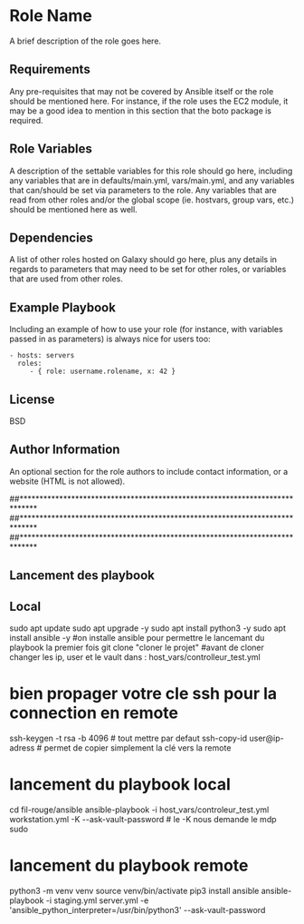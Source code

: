 Role Name
=========

A brief description of the role goes here.

Requirements
------------

Any pre-requisites that may not be covered by Ansible itself or the role should be mentioned here. For instance, if the role uses the EC2 module, it may be a good idea to mention in this section that the boto package is required.

Role Variables
--------------

A description of the settable variables for this role should go here, including any variables that are in defaults/main.yml, vars/main.yml, and any variables that can/should be set via parameters to the role. Any variables that are read from other roles and/or the global scope (ie. hostvars, group vars, etc.) should be mentioned here as well.

Dependencies
------------

A list of other roles hosted on Galaxy should go here, plus any details in regards to parameters that may need to be set for other roles, or variables that are used from other roles.

Example Playbook
----------------

Including an example of how to use your role (for instance, with variables passed in as parameters) is always nice for users too:

    - hosts: servers
      roles:
         - { role: username.rolename, x: 42 }

License
-------

BSD

Author Information
------------------

An optional section for the role authors to include contact information, or a website (HTML is not allowed).

##****************************************************************************
##****************************************************************************
##****************************************************************************

## Lancement des playbook 

## Local
sudo apt update
sudo apt upgrade -y
sudo apt install python3 -y
sudo apt install ansible -y #on installe ansible pour permettre le lancemant du playbook la premier fois
git clone "cloner le projet" #avant de cloner changer les ip, user et le vault dans : host_vars/controlleur_test.yml
# bien propager votre cle ssh pour la connection en remote
ssh-keygen -t rsa -b 4096 # tout mettre par defaut
ssh-copy-id user@ip-adress # permet de copier simplement la clé vers la remote
# lancement du playbook local
cd fil-rouge/ansible
ansible-playbook -i host_vars/controleur_test.yml workstation.yml -K --ask-vault-password # le -K nous demande le mdp sudo 

# lancement du playbook remote
python3 -m venv venv
source venv/bin/activate
pip3 install ansible
ansible-playbook -i staging.yml server.yml -e 'ansible_python_interpreter=/usr/bin/python3' --ask-vault-password



